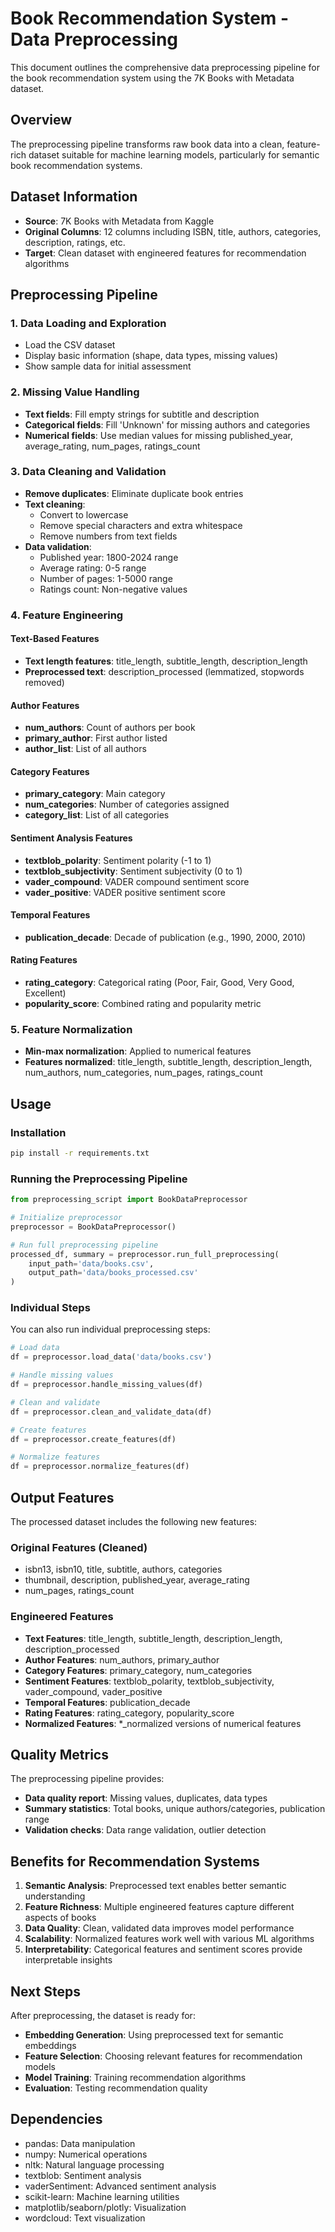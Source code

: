 # Book Recommendation System - Data Preprocessing

This document outlines the comprehensive data preprocessing pipeline for the book recommendation system using the 7K Books with Metadata dataset.

## Overview

The preprocessing pipeline transforms raw book data into a clean, feature-rich dataset suitable for machine learning models, particularly for semantic book recommendation systems.

## Dataset Information

- **Source**: 7K Books with Metadata from Kaggle
- **Original Columns**: 12 columns including ISBN, title, authors, categories, description, ratings, etc.
- **Target**: Clean dataset with engineered features for recommendation algorithms

## Preprocessing Pipeline

### 1. Data Loading and Exploration
- Load the CSV dataset
- Display basic information (shape, data types, missing values)
- Show sample data for initial assessment

### 2. Missing Value Handling
- **Text fields**: Fill empty strings for subtitle and description
- **Categorical fields**: Fill 'Unknown' for missing authors and categories
- **Numerical fields**: Use median values for missing published_year, average_rating, num_pages, ratings_count

### 3. Data Cleaning and Validation
- **Remove duplicates**: Eliminate duplicate book entries
- **Text cleaning**: 
  - Convert to lowercase
  - Remove special characters and extra whitespace
  - Remove numbers from text fields
- **Data validation**:
  - Published year: 1800-2024 range
  - Average rating: 0-5 range
  - Number of pages: 1-5000 range
  - Ratings count: Non-negative values

### 4. Feature Engineering

#### Text-Based Features
- **Text length features**: title_length, subtitle_length, description_length
- **Preprocessed text**: description_processed (lemmatized, stopwords removed)

#### Author Features
- **num_authors**: Count of authors per book
- **primary_author**: First author listed
- **author_list**: List of all authors

#### Category Features
- **primary_category**: Main category
- **num_categories**: Number of categories assigned
- **category_list**: List of all categories

#### Sentiment Analysis Features
- **textblob_polarity**: Sentiment polarity (-1 to 1)
- **textblob_subjectivity**: Sentiment subjectivity (0 to 1)
- **vader_compound**: VADER compound sentiment score
- **vader_positive**: VADER positive sentiment score

#### Temporal Features
- **publication_decade**: Decade of publication (e.g., 1990, 2000, 2010)

#### Rating Features
- **rating_category**: Categorical rating (Poor, Fair, Good, Very Good, Excellent)
- **popularity_score**: Combined rating and popularity metric

### 5. Feature Normalization
- **Min-max normalization**: Applied to numerical features
- **Features normalized**: title_length, subtitle_length, description_length, num_authors, num_categories, num_pages, ratings_count

## Usage

### Installation
```bash
pip install -r requirements.txt
```

### Running the Preprocessing Pipeline
```python
from preprocessing_script import BookDataPreprocessor

# Initialize preprocessor
preprocessor = BookDataPreprocessor()

# Run full preprocessing pipeline
processed_df, summary = preprocessor.run_full_preprocessing(
    input_path='data/books.csv',
    output_path='data/books_processed.csv'
)
```

### Individual Steps
You can also run individual preprocessing steps:

```python
# Load data
df = preprocessor.load_data('data/books.csv')

# Handle missing values
df = preprocessor.handle_missing_values(df)

# Clean and validate
df = preprocessor.clean_and_validate_data(df)

# Create features
df = preprocessor.create_features(df)

# Normalize features
df = preprocessor.normalize_features(df)
```

## Output Features

The processed dataset includes the following new features:

### Original Features (Cleaned)
- isbn13, isbn10, title, subtitle, authors, categories
- thumbnail, description, published_year, average_rating
- num_pages, ratings_count

### Engineered Features
- **Text Features**: title_length, subtitle_length, description_length, description_processed
- **Author Features**: num_authors, primary_author
- **Category Features**: primary_category, num_categories
- **Sentiment Features**: textblob_polarity, textblob_subjectivity, vader_compound, vader_positive
- **Temporal Features**: publication_decade
- **Rating Features**: rating_category, popularity_score
- **Normalized Features**: *_normalized versions of numerical features

## Quality Metrics

The preprocessing pipeline provides:
- **Data quality report**: Missing values, duplicates, data types
- **Summary statistics**: Total books, unique authors/categories, publication range
- **Validation checks**: Data range validation, outlier detection

## Benefits for Recommendation Systems

1. **Semantic Analysis**: Preprocessed text enables better semantic understanding
2. **Feature Richness**: Multiple engineered features capture different aspects of books
3. **Data Quality**: Clean, validated data improves model performance
4. **Scalability**: Normalized features work well with various ML algorithms
5. **Interpretability**: Categorical features and sentiment scores provide interpretable insights

## Next Steps

After preprocessing, the dataset is ready for:
- **Embedding Generation**: Using preprocessed text for semantic embeddings
- **Feature Selection**: Choosing relevant features for recommendation models
- **Model Training**: Training recommendation algorithms
- **Evaluation**: Testing recommendation quality

## Dependencies

- pandas: Data manipulation
- numpy: Numerical operations
- nltk: Natural language processing
- textblob: Sentiment analysis
- vaderSentiment: Advanced sentiment analysis
- scikit-learn: Machine learning utilities
- matplotlib/seaborn/plotly: Visualization
- wordcloud: Text visualization 